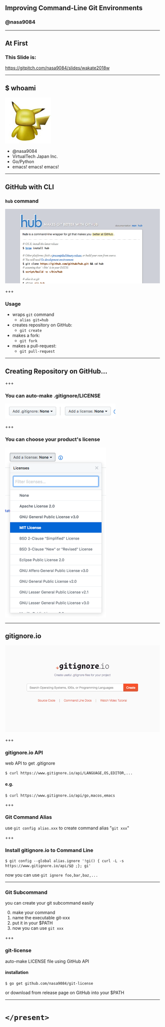 ## Improving Command-Line Git Environments
### @nasa9084

---

## At First
### This Slide is:
https://gitpitch.com/nasa9084/slides/wakate2018w

---

## $ whoami

![ICON](assets/pika.jpg)

* @nasa9084
* VirtualTech Japan Inc.
* Go/Python
* emacs! emacs! emacs!

---

## GitHub with CLI
### `hub` command

![hub](assets/hub_website.png)

+++

### Usage

- wraps `git` command
  + `alias git=hub`
- creates repository on GitHub:
  + `git create`
- makes a fork:
  + `git fork`
- makes a pull-request:
  + `git pull-request`

---

## Creating Repository on GitHub...

+++

### You can auto-make .gitignore/LICENSE

![gitignore-github](assets/gi-license.png)

+++

### You can choose your product's license

![select-license](assets/select-license.png)

---

## gitignore.io

![gitignore.io](assets/gitignore-io.png)

+++

### gitignore.io API

web API to get .gitignore

`$ curl https://www.gitignore.io/api/LANGUAGE,OS,EDITOR,...`

#### e.g.

`$ curl https://www.gitignore.io/api/go,macos,emacs`

+++

### Git Command Alias

use `git config alias.xxx` to create command alias "`git xxx`"

+++

### Install gitignore.io to Command Line

``` shell
$ git config --global alias.ignore '!gi() { curl -L -s https://www.gitignore.io/api/$@ ;}; gi'
```

now you can use `git ignore foo,bar,baz,...`

---

### Git Subcommand

you can create your git subcommand easily

0. make your command
0. name the executable git-xxx
0. put it in your $PATH
0. now you can use `git xxx`

+++

### git-license

auto-make LICENSE file using GitHub API

#### installation

``` shell
$ go get github.com/nasa9084/git-license
```

or download from release page on GitHub into your $PATH

---

# `</present>`
